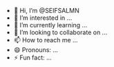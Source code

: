 - 👋 Hi, I’m @SEIFSALMN
- 👀 I’m interested in ...
- 🌱 I’m currently learning ...
- 💞️ I’m looking to collaborate on ...
- 📫 How to reach me ...
- 😄 Pronouns: ...
- ⚡ Fun fact: ...

<!---
SEIFSALMN/SEIFSALMN is a ✨ special ✨ repository because its `README.md` (this file) appears on your GitHub profile.
You can click the Preview link to take a look at your changes.
--->

